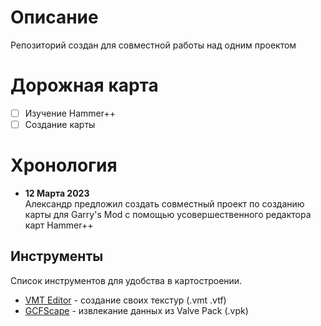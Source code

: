 # Описание
Репозиторий создан для совместной работы над одним проектом
# Дорожная карта
- [ ] Изучение Hammer++
- [ ] Создание карты
# Хронология
- **12 Марта 2023**<br>
Александр предложил создать совместный проект по созданию карты для Garry's Mod с помощью усовершественного редактора карт Hammer++ 
## Инструменты
Список инструментов для удобства в картостроении. <br>
- [VMT Editor](github.com/Dima-369/VMT-Editor/releases/tag/v1.3.12) - создание своих текстур (.vmt .vtf)
- [GCFScape](gamebanana.com/tools/26) - извлекание данных из Valve Pack (.vpk)
